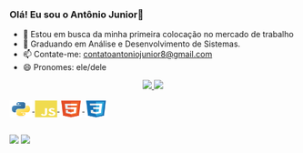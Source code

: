### Olá! Eu sou o Antônio Junior👋

- 🔭 Estou em busca da minha primeira colocação no mercado de trabalho
- 🌱 Graduando em Análise e Desenvolvimento de Sistemas.
- 📫 Contate-me: contatoantoniojunior8@gmail.com
- 😄 Pronomes: ele/dele

<div align="center">
  <a href="https://github.com/afcj8">
  <img height="180em" src="https://github-readme-stats.vercel.app/api?username=afcj8&show_icons=true&theme=dracula&include_all_commits=true&count_private=true"/>
  <img height="180em" src="https://github-readme-stats.vercel.app/api/top-langs/?username=afcj8&layout=compact&langs_count=7&theme=dracula"/>
</div>

<div style="display: inline_block"><br>
  <img align="center" alt="Junior-Python" height="30" width="40" src="https://raw.githubusercontent.com/devicons/devicon/master/icons/python/python-original.svg">
  <img align="center" alt="Junior-Js" height="30" width="40" src="https://raw.githubusercontent.com/devicons/devicon/master/icons/javascript/javascript-plain.svg">
  <img align="center" alt="Junior-HTML" height="30" width="40" src="https://raw.githubusercontent.com/devicons/devicon/master/icons/html5/html5-original.svg">
  <img align="center" alt="Junior-CSS" height="30" width="40" src="https://raw.githubusercontent.com/devicons/devicon/master/icons/css3/css3-original.svg">
</div>

##

<div> 
  <a href="mailto:contatoantoniojunior8@gmail.com"><img src="https://img.shields.io/badge/Gmail-D14836?style=for-the-badge&logo=gmail&logoColor=white" target="_blank"></a>
  <a href="https://www.linkedin.com/in/ant%C3%B4nio-junior-b935b3229" target="_blank"><img src="https://img.shields.io/badge/-LinkedIn-%230077B5?style=for-the-badge&logo=linkedin&logoColor=white" target="_blank"></a> 
</div>
